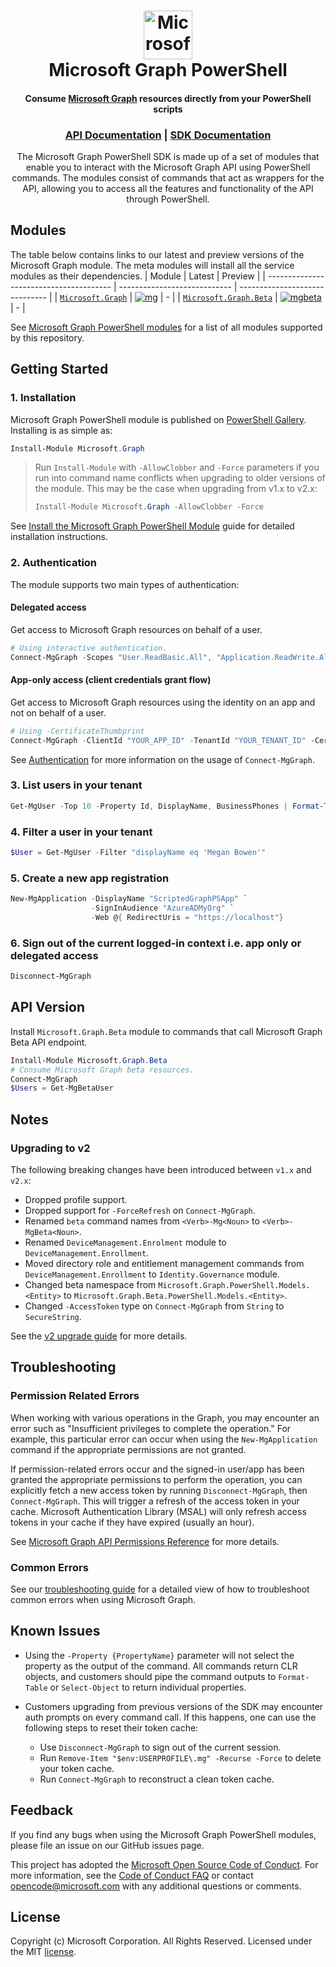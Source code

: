 <h1 align="center">
    <img alt="Microsoft Graph PowerShell" src="./docs/images/graph_color256.png" height="78" />
  <br>Microsoft Graph PowerShell<br>
</h1>

<h4 align="center">
  Consume <a href="https://graph.microsoft.com">Microsoft Graph</a> resources directly from your PowerShell scripts
</h4>

<h3 align="center"><a href="https://learn.microsoft.com/graph/overview">API Documentation</a> | <a href="https://learn.microsoft.com/powershell/microsoftgraph/overview">SDK Documentation</a></h3>

<p align="center">
The Microsoft Graph PowerShell SDK is made up of a set of modules that enable you to interact with the Microsoft Graph API using PowerShell commands. The modules consist of commands that act as wrappers for the API, allowing you to access all the features and functionality of the API through PowerShell.
</p>



## Modules

The table below contains links to our latest and preview versions of the Microsoft Graph module. The meta modules will install all the service modules as their dependencies.
| Module                                  | Latest                       | Preview                        |
| --------------------------------------- | ---------------------------- | ------------------------------ |
| [`Microsoft.Graph`][mggallery]          | [![mg]][mggallery]           | -                              |
| [`Microsoft.Graph.Beta`][mggallerybeta] | [![mgbeta]][mggallerybeta]   | -                              |

See [Microsoft Graph PowerShell modules](https://github.com/microsoftgraph/msgraph-sdk-powershell/wiki/MS-Graph-PowerShell-Modules) for a list of all modules supported by this repository.

## Getting Started

### 1. Installation

Microsoft Graph PowerShell module is published on [PowerShell Gallery](https://www.powershellgallery.com/packages/Microsoft.Graph). Installing is as simple as:

```powershell
Install-Module Microsoft.Graph
```

> Run `Install-Module` with `-AllowClobber` and `-Force` parameters if you run into command name conflicts when upgrading to older versions of the module. This may be the case when upgrading from v1.x to v2.x:
>
> ```powershell
> Install-Module Microsoft.Graph -AllowClobber -Force
> ```

See [Install the Microsoft Graph PowerShell Module](https://learn.microsoft.com/powershell/microsoftgraph/installation) guide for detailed installation instructions.

### 2. Authentication

The module supports two main types of authentication:

#### Delegated access

Get access to Microsoft Graph resources on behalf of a user.

```powershell
# Using interactive authentication.
Connect-MgGraph -Scopes "User.ReadBasic.All", "Application.ReadWrite.All"
```

#### App-only access (client credentials grant flow)

Get access to Microsoft Graph resources using the identity on an app and not on behalf of a user.

```powershell
# Using -CertificateThumbprint
Connect-MgGraph -ClientId "YOUR_APP_ID" -TenantId "YOUR_TENANT_ID" -CertificateThumbprint "YOUR_CERT_THUMBPRINT"
```

See [Authentication](./docs/authentication.md) for more information on the usage of `Connect-MgGraph`.

### 3. List users in your tenant

```powershell
Get-MgUser -Top 10 -Property Id, DisplayName, BusinessPhones | Format-Table Id, DisplayName, BusinessPhones
```

### 4. Filter a user in your tenant

```powershell
$User = Get-MgUser -Filter "displayName eq 'Megan Bowen'"
```

### 5. Create a new app registration

```powershell
New-MgApplication -DisplayName "ScriptedGraphPSApp" `
                  -SignInAudience "AzureADMyOrg" `
                  -Web @{ RedirectUris = "https://localhost"}
```

### 6. Sign out of the current logged-in context i.e. app only or delegated access

```powershell
Disconnect-MgGraph
```

## API Version

Install `Microsoft.Graph.Beta` module to commands that call Microsoft Graph Beta API endpoint.

```powershell
Install-Module Microsoft.Graph.Beta
# Consume Microsoft Graph beta resources.
Connect-MgGraph
$Users = Get-MgBetaUser
```

## Notes

### Upgrading to v2

The following breaking changes have been introduced between `v1.x` and `v2.x`:

- Dropped profile support.
- Dropped support for `-ForceRefresh` on `Connect-MgGraph`.
- Renamed `beta` command names from `<Verb>-Mg<Noun>` to `<Verb>-MgBeta<Noun>`.
- Renamed `DeviceManagement.Enrolment` module to `DeviceManagement.Enrollment`.
- Moved directory role and entitlement management commands from `DeviceManagement.Enrollment` to `Identity.Governance` module.
- Changed beta namespace from `Microsoft.Graph.PowerShell.Models.<Entity>` to `Microsoft.Graph.Beta.PowerShell.Models.<Entity>`.
- Changed `-AccessToken` type on `Connect-MgGraph` from `String` to `SecureString`.

See the [v2 upgrade guide](./docs/upgrade-to-v2.md) for more details.

## Troubleshooting

### Permission Related Errors

When working with various operations in the Graph, you may encounter an error such as "Insufficient privileges to complete the operation." For example, this particular error can occur when using the `New-MgApplication` command if the appropriate permissions are not granted.

If permission-related errors occur and the signed-in user/app has been granted the appropriate permissions to perform the operation, you can explicitly fetch a new access token by running `Disconnect-MgGraph`, then `Connect-MgGraph`. This will trigger a refresh of the access token in your cache. Microsoft Authentication Library (MSAL) will only refresh access tokens in your cache if they have expired (usually an hour).

See [Microsoft Graph API Permissions Reference](https://learn.microsoft.com/graph/permissions-reference) for more details.

### Common Errors

See our [troubleshooting guide](https://learn.microsoft.com/powershell/microsoftgraph/troubleshooting) for a detailed view of how to troubleshoot common errors when using Microsoft Graph.

## Known Issues

- Using the `-Property {PropertyName}` parameter will not select the property as the output of the command. All commands return CLR objects, and customers should pipe the command outputs to `Format-Table` or `Select-Object` to return individual properties.

- Customers upgrading from previous versions of the SDK may encounter auth prompts on every command call. If this happens, one can use the following steps to reset their token cache:
  - Use `Disconnect-MgGraph` to sign out of the current session.
  - Run `Remove-Item "$env:USERPROFILE\.mg" -Recurse -Force` to delete your token cache.
  - Run `Connect-MgGraph` to reconstruct a clean token cache.

## Feedback

If you find any bugs when using the Microsoft Graph PowerShell modules, please file an issue on our GitHub issues page.

This project has adopted the [Microsoft Open Source Code of Conduct](https://opensource.microsoft.com/codeofconduct/). For more information, see the [Code of Conduct FAQ](https://opensource.microsoft.com/codeofconduct/faq/) or contact [opencode@microsoft.com](mailto:opencode@microsoft.com) with any additional questions or comments.

## License

Copyright (c) Microsoft Corporation. All Rights Reserved. Licensed under the MIT [license](LICENSE.txt).

<!-- References -->

<!-- Shields -->

[mg]: https://img.shields.io/powershellgallery/v/Microsoft.Graph.svg?style=flat-square&label=Microsoft.Graph
[mgbeta]: https://img.shields.io/powershellgallery/v/Microsoft.Graph.Beta.svg?style=flat-square&label=Microsoft.Graph.Beta
[mgnext]: https://img.shields.io/powershellgallery/v/Microsoft.Graph.svg?include_prereleases&style=flat-square&label=Microsoft.Graph
[mgbetanext]: https://img.shields.io/powershellgallery/v/Microsoft.Graph.Beta.svg?include_prereleases&style=flat-square&label=Microsoft.Graph.Beta

<!-- PS Gallery -->

[mggallery]: https://www.powershellgallery.com/packages/Microsoft.Graph/
[mggallerybeta]: https://www.powershellgallery.com/packages/Microsoft.Graph.Beta/
